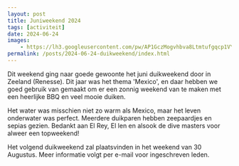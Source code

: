 ```yaml
---
layout: post
title: Juniweekend 2024
tags: [activiteit]
date: 2024-06-24
images:
    - https://lh3.googleusercontent.com/pw/AP1GczMogvhbva8Ltmtufgqcp1VYZD_HYSVw_P03KOzeqXjoqcy8sUpYEUtxeA0GWDurYfpGUlrTkpCyD-yxJHOocUFPB7_-20YxyZfETDr3fnWtDiM5CE2kxvcn6Txo5g0xEKDK9Xr4dvrCiCKcdLa6RUwSmg
permalink: /posts/2024-06-24-duikweekend/index.html
---
```

Dit weekend ging naar goede gewoonte het juni duikweekend door in Zeeland (Renesse). Dit jaar was het thema 'Mexico', en daar hebben we goed gebruik van gemaakt
om er een zonnig weekend van te maken met een heerlijke BBQ en veel mooie duiken.

Het water was misschien niet zo warm als Mexico, maar het leven onderwater was perfect. Meerdere duikparen hebben zeepaardjes en sepias gezien.
Bedankt aan El Rey, El len en alsook de dive masters voor alweer een topweekend!

Het volgend duikweekend zal plaatsvinden in het weekend van 30 Augustus. Meer informatie volgt per e-mail voor ingeschreven leden.
